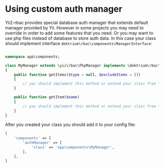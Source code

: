 Using custom auth manager
=========================

Yii2-rbac provides special database auth manager that extends default manager provided by Yii. However in some projects
you may need to override in order to add some features that you need. Or you may want to use php files instead of database
to store auth data. In this case your class should implement interface `dektrium\rbac\components\ManagerInterface`:

```php

namespace app\components;

class MyManager extends \yii\rbac\PhpManager implements \dektrium\rbac\components\ManagerInterface
{
    public function getItems($type = null, $excludeItems = [])
    {
        // you should implement this method or extend your class from \dektrium\rbac\components\DbManager
    }

    public function getItem($name)
    {
        // you should implement this method or extend your class from \dektrium\rbac\components\DbManager
    }
}
```

After you created your class you should add it to your config file:

```php
[
    'components' => [
        'authManager' => [
            'class' => 'app\components\MyManager',
        ],
    ],
]
```